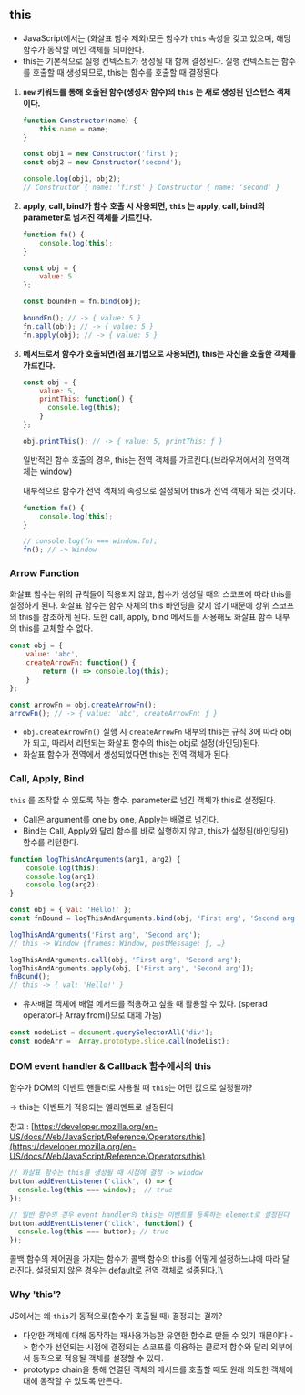 ## this

- JavaScript에서는 (화살표 함수 제외)모든 함수가 `this` 속성을 갖고 있으며, 해당 함수가 동작할 메인 객체를 의미한다. 
- this는 기본적으로 실행 컨텍스트가 생성될 때 함께 결정된다. 실행 컨텍스트는 함수를 호출할 때 생성되므로, this는 함수를 호출할 때 결정된다.

1. **`new` 키워드를 통해 호출된 함수(생성자 함수)의 `this` 는 새로 생성된 인스턴스 객체이다.**

    ```jsx
    function Constructor(name) {
        this.name = name;
    }

    const obj1 = new Constructor('first');
    const obj2 = new Constructor('second');

    console.log(obj1, obj2);
    // Constructor { name: 'first' } Constructor { name: 'second' }
    ```

2. **apply, call, bind가 함수 호출 시 사용되면, `this` 는 apply, call, bind의 parameter로 넘겨진 객체를 가르킨다.**

    ```jsx
    function fn() {
        console.log(this);
    }

    const obj = {
        value: 5
    };

    const boundFn = fn.bind(obj);

    boundFn(); // -> { value: 5 }
    fn.call(obj); // -> { value: 5 }
    fn.apply(obj); // -> { value: 5 }
    ```

3. **메서드로서 함수가 호출되면(점 표기법으로 사용되면), this는 자신을 호출한 객체를 가르킨다.** 

    ```jsx
    const obj = {
        value: 5,
        printThis: function() {
          console.log(this);
        }
    };

    obj.printThis(); // -> { value: 5, printThis: ƒ }
    ```

    일반적인 함수 호출의 경우, this는 전역 객체를 가르킨다.(브라우저에서의 전역객체는 window)

    내부적으로 함수가 전역 객체의 속성으로 설정되어 this가 전역 객체가 되는 것이다.

    ```jsx
    function fn() {
        console.log(this);
    }

    // console.log(fn === window.fn);
    fn(); // -> Window 
    ```

### Arrow Function

화살표 함수는 위의 규칙들이 적용되지 않고, 함수가 생성될 때의 스코프에 따라 this를 설정하게 된다. 화살표 함수는 함수 자체의 this 바인딩을 갖지 않기 때문에 상위 스코프의 this를 참조하게 된다. 또한 call, apply, bind 메서드를 사용해도 화살표 함수 내부의 this를 교체할 수 없다.

```jsx
const obj = {
    value: 'abc',
    createArrowFn: function() {
        return () => console.log(this);
    }
};

const arrowFn = obj.createArrowFn();
arrowFn(); // -> { value: 'abc', createArrowFn: ƒ }
```

- `obj.createArrowFn()` 실행 시 `createArrowFn` 내부의 this는 규칙 3에 따라 obj가 되고, 따라서 리턴되는 화살표 함수의 this는 obj로 설정(바인딩)된다.
- 화살표 함수가 전역에서 생성되었다면 this는 전역 객체가 된다.

### Call, Apply, Bind

`this` 를 조작할 수 있도록 하는 함수. parameter로 넘긴 객체가 this로 설정된다.

- Call은 argument를 one by one, Apply는 배열로 넘긴다.
- Bind는 Call, Apply와 달리 함수를 바로 실행하지 않고, this가 설정된(바인딩된) 함수를 리턴한다.

```jsx
function logThisAndArguments(arg1, arg2) {
    console.log(this);
    console.log(arg1);
    console.log(arg2);
}

const obj = { val: 'Hello!' };
const fnBound = logThisAndArguments.bind(obj, 'First arg', 'Second arg');

logThisAndArguments('First arg', 'Second arg');
// this -> Window {frames: Window, postMessage: ƒ, …}

logThisAndArguments.call(obj, 'First arg', 'Second arg');
logThisAndArguments.apply(obj, ['First arg', 'Second arg']);
fnBound();
// this -> { val: 'Hello!' }
```
- 유사배열 객체에 배열 메서드를 적용하고 싶을 때 활용할 수 있다. (sperad operator나 Array.from()으로 대체 가능)
```javascript
const nodeList = document.querySelectorAll('div');
const nodeArr =  Array.prototype.slice.call(nodeList);
```
### DOM event handler & Callback 함수에서의 this

함수가 DOM의 이벤트 핸들러로 사용될 때 `this`는 어떤 값으로 설정될까?

→ this는 이벤트가 적용되는 엘리멘트로 설정된다 

참고 : [https://developer.mozilla.org/en-US/docs/Web/JavaScript/Reference/Operators/this](https://developer.mozilla.org/en-US/docs/Web/JavaScript/Reference/Operators/this)

```jsx
// 화살표 함수는 this를 생성될 때 시점에 결정 -> window
button.addEventListener('click', () => {
  console.log(this === window);  // true
});

// 일반 함수의 경우 event handler의 this는 이벤트를 등록하는 element로 설정된다
button.addEventListener('click', function() {
  console.log(this === button); // true
});
```
콜백 함수의 제어권을 가지는 함수가 콜백 함수의 this를 어떻게 설정하느냐에 따라 달라진다. 설정되지 않은 경우는 default로 전역 객체로 설종된다.]\


### Why 'this'?
JS에서는 왜 `this`가 동적으로(함수가 호출될 때) 결정되는 걸까? 
- 다양한 객체에 대해 동작하는 재사용가능한 유연한 함수로 만들 수 있기 때문이다 ->  함수가 선언되는 시점에 결정되는 스코프를 이용하는 클로저 함수와 달리 외부에서 동적으로 적용될 객체를 설정할 수 있다.
- prototype chain을 통해 연결된 객체의 메서드를 호출할 때도 원래 의도한 객체에 대해 동작할 수 있도록 만든다.
